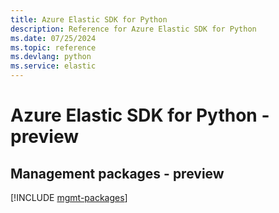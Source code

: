 ```yaml
---
title: Azure Elastic SDK for Python
description: Reference for Azure Elastic SDK for Python
ms.date: 07/25/2024
ms.topic: reference
ms.devlang: python
ms.service: elastic
---
```

# Azure Elastic SDK for Python - preview

## Management packages - preview
[!INCLUDE [mgmt-packages](elastic-mgmt-index.md)]